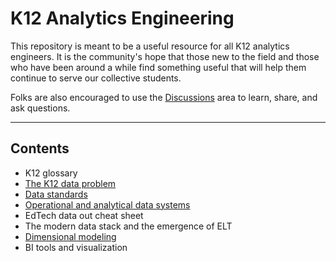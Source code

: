 # K12 Analytics Engineering

This repository is meant to be a useful resource for all K12 analytics engineers. It is the community's hope that those new to the field and those who have been around a while find something useful that will help them continue to serve our collective students.

Folks are also encouraged to use the [Discussions](https://github.com/K12-Analytics-Engineering/bootcamp/discussions) area to learn, share, and ask questions.

----

## Contents

- K12 glossary
- [The K12 data problem](./docs/k12_data_problem.md)
- [Data standards](./docs/data_standards.md)
- [Operational and analytical data systems](./docs/operational_and_analytical_data_systems.md)
- EdTech data out cheat sheet
- The modern data stack and the emergence of ELT
- [Dimensional modeling](./docs/dimensional_modeling.md)
- BI tools and visualization
